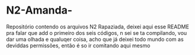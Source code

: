 # N2-Amanda-
Repositório contendo os arquivos N2 
Rapaziada, deixei aqui esse README pra falar que add o primeiro dos seis códigos, n sei se ta compilando, vou dar uma olhada e qualuqer coisa, 
acho que já deixei todo mundo com as deviddas permissões, então é so ir comitando aqui mesmo
